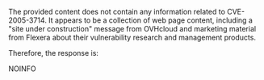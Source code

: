 The provided content does not contain any information related to CVE-2005-3714. It appears to be a collection of web page content, including a "site under construction" message from OVHcloud and marketing material from Flexera about their vulnerability research and management products.

Therefore, the response is:

NOINFO